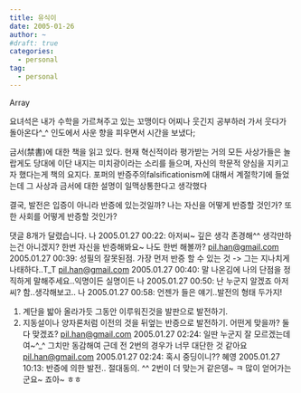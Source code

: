 ```yaml
---
title: 유식이
date: 2005-01-26
author: ~
#draft: true
categories:
  - personal
tag:
  - personal
---
```




Array

요녀석은 내가 수학을 가르쳐주고 있는 꼬맹이다
어찌나 웃긴지 공부하러 가서 웃다가 돌아온다^_^
인도에서 사운 향을 피우면서 시간을 보냈다;

금서(禁書)에 대한 책을 읽고 있다.
현재 혁신적이라 평가받는 거의 모든 사상가들은 
놀랍게도 당대에 이단 내지는 미치광이라는 소리를 들으며,
자신의 학문적 양심을 지키고자 했다는게 책의 요지다.
포퍼의 반증주의falsificationism에 대해서 계절학기에 들었는데
그 사상과 금서에 대한 설명이 일맥상통한다고 생각했다

결국, 발전은 입증이 아니라 반증에 있는것일까?
나는 자신을 어떻게 반증할 것인가?
또한 사회를 어떻게 반증할 것인가?


 댓글  8개가 달렸습니다.
 나 2005.01.27 00:22: 
아저씨~ 깊은 생각 존경해^^ 생각만하는건 아니겠지? 한번 자신을 반증해봐요~ 나도 한번 해볼까?
 pil.han@gmail.com 2005.01.27 00:39: 
성필의 잘못된점. 가장 먼저 반증 할 수 있는 것 -> 그는 지나치게 나태하다..T_T
 pil.han@gmail.com 2005.01.27 00:40: 
말 나온김에 나의 단점을 정직하게 말해주세요..익명이든 실명이든
 나 2005.01.27 00:50: 
난 누군지 알겠죠 아저씨? 함..생각해보고..
 나 2005.01.27 00:58: 
언젠가 들은 얘기..발전의 형태 두가지!
1. 계단을 밟아 올라가듯 그동안 이루워진것을 발판으로 발전하기.
2. 지동설이나 양자론처럼 이전의 것을 뒤엎는 반증으로 발전하기.
어떤게 맞을까? 둘다 맞겠죠?
 pil.han@gmail.com 2005.01.27 02:24: 
일딴 누군지 잘 모르겠는데여~^_^ 그치만 동감해여
근데 전 2번의 경우가 너무 대단한 것 같아요
 pil.han@gmail.com 2005.01.27 02:24: 
혹시 중딩이니??
 혜영 2005.01.27 10:13: 
반증에 의한 발전.. 절대동의. ^^ 2번이 더 맞는거 같은뎅~ ㅋ 많이 얻어가는군요~ 죠아~ ㅎㅎ




